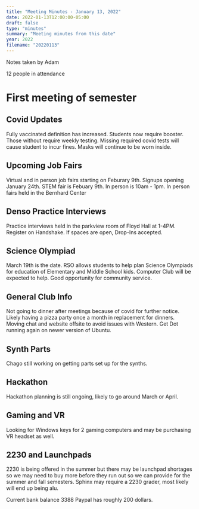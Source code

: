 ```yaml
---
title: "Meeting Minutes - January 13, 2022"
date: 2022-01-13T12:00:00-05:00
draft: false
type: "minutes"
summary: "Meeting minutes from this date"
year: 2022
filename: "20220113"
---
```



Notes taken by Adam

12 people in attendance

# First meeting of semester

## Covid Updates

Fully vaccinated definition has increased. Students now require booster. Those without require weekly testing. Missing required covid tests will cause student to incur fines. Masks will continue to be worn inside.

## Upcoming Job Fairs

Virtual and in person job fairs starting on Feburary 9th. Signups opening January 24th. STEM fair is Febuary 9th. In person is 10am - 1pm. In person fairs held in the Bernhard Center

## Denso Practice Interviews

Practice interviews held in the parkview room of Floyd Hall at 1-4PM. Register on Handshake. If spaces are open, Drop-Ins accepted.

## Science Olympiad

March 19th is the date. RSO allows students to help plan Science Olympiads for education of Elementary and Middle School kids. Computer Club will be expected to help. Good opportunity for community service.

## General Club Info

Not going to dinner after meetings because of covid for further notice. Likely having a pizza party once a month in replacement for dinners. Moving chat and website offsite to avoid issues with Western. Get Dot running again
on newer version of Ubuntu.

## Synth Parts

Chago still working on getting parts set up for the synths.

## Hackathon

Hackathon planning is still ongoing, likely to go around March or April.

## Gaming and VR

Looking for Windows keys for 2 gaming computers and may be purchasing VR headset as well.

## 2230 and Launchpads

2230 is being offered in the summer but there may be launchpad shortages so we may need to buy more before they run out so we can provide for the summer and fall semesters. Sphinx may require a 2230 grader, most likely will end up
being alu.

Current bank balance 3388 Paypal has roughly 200 dollars.
